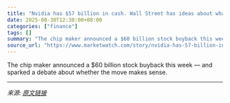 ```yaml
---
title: "Nvidia has $57 billion in cash. Wall Street has ideas about what to do with it."
date: 2025-08-30T12:30:00+08:00
categories: ["finance"]
tags: []
summary: "The chip maker announced a $60 billion stock buyback this week — and sparked a debate about whether the move makes sense."
source_url: "https://www.marketwatch.com/story/nvidia-has-57-billion-in-cash-wall-street-has-ideas-about-what-to-do-with-it-e25254b5?mod=mw_rss_topstories"
---
```


The chip maker announced a $60 billion stock buyback this week — and sparked a debate about whether the move makes sense.

---

*来源: [原文链接](https://www.marketwatch.com/story/nvidia-has-57-billion-in-cash-wall-street-has-ideas-about-what-to-do-with-it-e25254b5?mod=mw_rss_topstories)*
